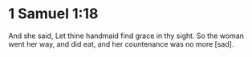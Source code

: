 # 1 Samuel 1:18

And she said, Let thine handmaid find grace in thy sight. So the woman went her way, and did eat, and her countenance was no more [sad].